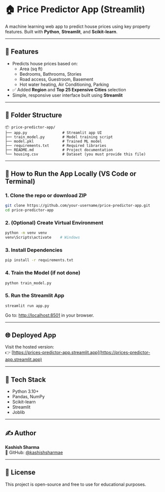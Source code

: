 # 🏠 Price Predictor App (Streamlit)

A machine learning web app to predict house prices using key property features. Built with **Python**, **Streamlit**, and **Scikit-learn**.

---

## 📌 Features
- Predicts house prices based on:
  - Area (sq ft)
  - Bedrooms, Bathrooms, Stories
  - Road access, Guestroom, Basement
  - Hot water heating, Air Conditioning, Parking
- ✅ Added **Region** and **Top 25 Expensive Cities** selection
- Simple, responsive user interface built using **Streamlit**

---

## 📁 Folder Structure

```
📦 price-predictor-app/
├── app.py                # Streamlit app UI
├── train_model.py        # Model training script
├── model.pkl             # Trained ML model
├── requirements.txt      # Required libraries
├── README.md             # Project documentation
└── housing.csv           # Dataset (you must provide this file)
```

---

## 🚀 How to Run the App Locally (VS Code or Terminal)

### 1. Clone the repo or download ZIP
```bash
git clone https://github.com/your-username/price-predictor-app.git
cd price-predictor-app
```

### 2. (Optional) Create Virtual Environment
```bash
python -m venv venv
venv\Scripts\activate    # Windows
```

### 3. Install Dependencies
```bash
pip install -r requirements.txt
```

### 4. Train the Model (if not done)
```bash
python train_model.py
```

### 5. Run the Streamlit App
```bash
streamlit run app.py
```

Go to: [http://localhost:8501](http://localhost:8501) in your browser.

---

## 🌐 Deployed App
Visit the hosted version:  
👉 [https://prices-predictor-app.streamlit.app](https://prices-predictor-app.streamlit.app)

---

## 🧠 Tech Stack
- Python 3.10+
- Pandas, NumPy
- Scikit-learn
- Streamlit
- Joblib

---

## ✍️ Author
**Kashish Sharma**  
🔗 GitHub: [@kashishsharmae](https://github.com/kashishsharmae)

---

## 📄 License
This project is open-source and free to use for educational purposes.





